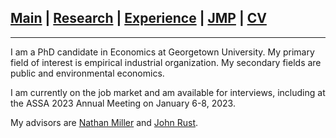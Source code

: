 
## [Main](https://gsileo.github.io/) | [Research](/research.html) | [Experience](/experience.html) | [JMP](/papers/sileo_jmp_infrastructure_investment.pdf) | [CV](/cv/sileo_cv.pdf)

* * *

I am a PhD candidate in Economics at Georgetown University. My primary field of interest is empirical industrial organization. My secondary fields are public and environmental economics.

I am currently on the job market and am available for interviews, including at the ASSA 2023 Annual Meeting on January 6-8, 2023.

My advisors are [Nathan Miller](http://www.nathanhmiller.org/) and [John Rust](https://editorialexpress.com/jrust/).
